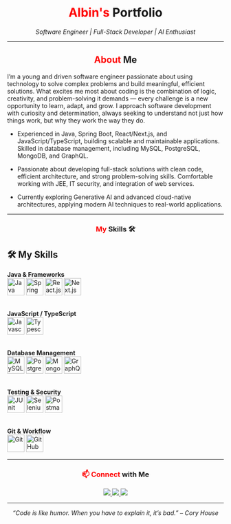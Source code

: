 <!-- ====== HEADER ====== -->
<h1 align="center">
  <span style="color:red">Albin's</span> Portfolio
</h1>
<p align="center">
  <em>Software Engineer | Full-Stack Developer | AI Enthusiast</em>
</p>

---

<!-- ====== ABOUT ME ====== -->
<h2 align="center">
  <span style="color:red">About</span> Me 
</h2>
I’m a young and driven software engineer passionate about using technology to solve complex problems and build meaningful, efficient solutions. What excites me most about coding is the combination of logic, creativity, and problem-solving it demands — every challenge is a new opportunity to learn, adapt, and grow. I approach software development with curiosity and determination, always seeking to understand not just how things work, but why they work the way they do.

-  Experienced in Java, Spring Boot, React/Next.js, and JavaScript/TypeScript, building scalable and maintainable applications. Skilled in database management, including MySQL, PostgreSQL, MongoDB, and GraphQL.

-  Passionate about developing full-stack solutions with clean code, efficient architecture, and strong problem-solving skills. Comfortable working with JEE, IT security, and integration of web services.

-  Currently exploring Generative AI and advanced cloud-native architectures, applying modern AI techniques to real-world applications.

---

<!-- ====== SKILLS ====== -->
<h3 align="center">
  <span style="color:red">My</span> Skills 🛠️
</h3>

## 🛠️ My Skills

<p align="center">

<!-- ====== Java & Frameworks ====== -->
<b>Java & Frameworks</b><br>
<img src="https://go-skill-icons.vercel.app/api/icons?i=java&theme=dark" alt="Java" height="40"/>
<img src="https://go-skill-icons.vercel.app/api/icons?i=spring&theme=dark" alt="Spring Boot" height="40"/>
<img src="https://go-skill-icons.vercel.app/api/icons?i=react&theme=dark" alt="React.js" height="40"/>
<img src="https://go-skill-icons.vercel.app/api/icons?i=next&theme=dark" alt="Next.js" height="40"/>
<br><br>

<!-- ====== Scripting ====== -->
<b>JavaScript / TypeScript</b><br>
<img src="https://go-skill-icons.vercel.app/api/icons?i=javascript&theme=dark" alt="Javascript" height="40"/>
<img src="https://go-skill-icons.vercel.app/api/icons?i=typescript&theme=dark" alt="Typescript" height="40"/>
<br><br>

<!-- ====== Databases ====== -->
<b>Database Management</b><br>
<img src="https://go-skill-icons.vercel.app/api/icons?i=mysql&theme=dark" alt="MySQL" height="40"/>
<img src="https://go-skill-icons.vercel.app/api/icons?i=postgresql&theme=dark" alt="PostgreSQL" height="40"/>
<img src="https://go-skill-icons.vercel.app/api/icons?i=mongodb&theme=dark" alt="MongoDB" height="40"/>
<img src="https://go-skill-icons.vercel.app/api/icons?i=graphql&theme=dark" alt="GraphQL" height="40"/>
<br><br>

<!-- ====== Testing & Security ====== -->
<b>Testing & Security</b><br>
<img src="https://go-skill-icons.vercel.app/api/icons?i=junit&theme=dark" alt="JUnit" height="40"/>
<img src="https://go-skill-icons.vercel.app/api/icons?i=selenium&theme=dark" alt="Selenium" height="40"/>
<img src="https://go-skill-icons.vercel.app/api/icons?i=postman&theme=dark" alt="Postman" height="40"/>
<br><br>

<!-- ====== Git & Workflow ====== -->
<b>Git & Workflow</b><br>
<img src="https://go-skill-icons.vercel.app/api/icons?i=git&theme=dark" alt="Git" height="40"/>
<img src="https://go-skill-icons.vercel.app/api/icons?i=github&theme=dark" alt="GitHub" height="40"/>
</p>

---

<!-- ====== CONTACT ====== -->
<h3 align="center">
  <span style="color:red">📫 Connect</span> with Me 
</h3>

<p align="center">
  <a href="https://github.com/AlbinKL1" target="_blank">
    <img src="https://img.shields.io/badge/GitHub-%2312100E.svg?style=for-the-badge&logo=github&logoColor=white"/>
  </a>
  <a href="https://www.linkedin.com/in/albin-kaufeldt-l%C3%B6nn-476144234/" target="_blank">
    <img src="https://img.shields.io/badge/LinkedIn-%230077B5.svg?style=for-the-badge&logo=linkedin&logoColor=white"/>
  </a>
  <a href="mailto:albin.kaufeldt.lonn@outlook.com">
    <img src="https://img.shields.io/badge/Email-%23D14836.svg?style=for-the-badge&logo=gmail&logoColor=white"/>
  </a>
</p>

---

<p align="center">
  <em>“Code is like humor. When you have to explain it, it’s bad.” – Cory House</em>
</p>

